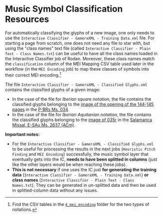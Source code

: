 # Music Symbol Classification Resources

For automatically classifying the glyphs of a new image, one only needs to use the `Interactive Classifier - GameraXML - Training Data.xml` file. For starting a page from scratch, one does not need any file to star with, but using the "class names" text file (called `Interactive Classifier - Plain Text - Class Names.txt`) can be useful to have all the class names loaded in the Interactive Classifier job of Rodan. Moreover, these class names match the `classification` column of the MEI Mapping CSV table used later in the workflow (in the `MEI Encoding` job) to map these classes of symbols into their correct MEI encoding.[^1]

The file `Interactive Classifier - GameraXML - Classified Glyphs.xml` contains the classified glyphs of a given image:
- In the case of the file for _Iberian square notation_, the file contains the classified glyphs belonging to the [image of the opening of the 144-145 pages](/resources/1_document_analysis/Iberian_square_notation/pixel_ground_truth_data/Image.png) in the [P-BRs Ms. 034](https://pemdatabase.eu/source/47612). 
- In the case of the file for _Iberian Aquitanian notation_, the file contains the classified glyphs belonging to the [image of 035r](/resources/1_document_analysis/Iberian_aquitanian_notation/pixel_ground_truth_data/Image.png) in the [Salamanca Missal, E-SAu Ms. 2637 (ACm)](https://pemdatabase.eu/source/48357).

**Important notes:**
* For the `Interactive Classifier - GameraXML - Classified Glyphs.xml` to be useful for processing the results in the next jobs (`Heuristic Pitch Finding` and `MEI Encoding`) successfully, the music symbol layer that eventually gets into the IC, **needs to have been splitted in columns** (just like the other layers would be when reaching these jobs).
* **This is not necessary** if one uses the IC just **for generating the training data** (`Interactive Classifier - GameraXML - Training Data.xml`) **or class names** (`Interactive Classifier - Plain Text - Class Names.txt`). They can be generated in un-splitted data and then be used in splitted-column data without any issues.

[^1]: Find the CSV tables in the [`4_mei_encoding`](../4_mei_encoding) folder for the two types of notations.
